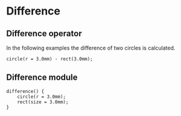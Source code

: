 # Difference

## Difference operator

In the following examples the difference of two circles is calculated.

```µCAD,difference.operator
circle(r = 3.0mm) - rect(3.0mm);
```

## Difference module

```µCAD,difference.module
difference() {
    circle(r = 3.0mm);
    rect(size = 3.0mm);
}
```
